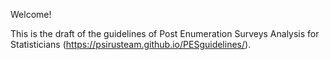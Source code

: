 Welcome! 

This is the draft of the guidelines of Post Enumeration Surveys Analysis for Statisticians (https://psirusteam.github.io/PESguidelines/). 
